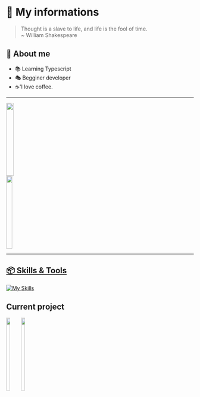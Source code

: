 # 🎈 My informations
> Thought is a slave to life, and life is the fool of time.\
> ~ William Shakespeare

## 🍮 About me
- 📚 Learning Typescript
- 🎭 Begginer developer
- ☕'I love coffee.
---
<div style="display: flex; align-items: center;">
  <a href="https://github.com/seveenxs">
  <img width="49%" height="195px" src="https://github-readme-stats.vercel.app/api?username=seveenxs&show_icons=true&hide_border=true&rank_icon=github&title_color=595990&icon_color=595990&text_color=cbcbf2&bg_color=191924" style="margin-right: 20px;" />
<img width="44%" height="195px" src="https://github-readme-stats.vercel.app/api/top-langs/?username=seveenxs&layout=compact&hide_border=true&title_color=595990&text_color=cbcbf2&bg_color=191924" style="margin-right: 20px;" />
</div>

---

## 📦 Skills & Tools
[![My Skills](https://skillicons.dev/icons?i=vscode,mongodb,git,npm,typescript,javascript,discordjs)](https://github.com/seveenxs)

## Current project
<div style="display: flex; align-items: center;">
  <a href="https://github.com/seveenxs/Luna">
    <img width="49%" height="195px" src="https://github-readme-stats.vercel.app/api/pin/?username=seveenxs&repo=Luna&hide_border=true&title_color=595990&text_color=cbcbf2&icon_color=595990&bg_color=191924" style="margin-right: 20px;" />
  </a>
<a href="https://github.com/seveenxs/strcolorize">
    <img width="49%" height="195px" src="https://github-readme-stats.vercel.app/api/pin/?username=seveenxs&repo=strcolorize&hide_border=true&title_color=595990&text_color=cbcbf2&icon_color=595990&bg_color=191924" style="margin-right: 20px;" />
  </a>
</div>
